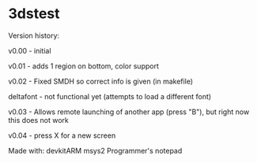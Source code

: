# 3dstest
Version history: 

v0.00 - initial

v0.01 - adds 1 region on bottom, color support

v0.02 - Fixed SMDH so correct info is given (in makefile)

deltafont - not functional yet (attempts to load a different font)

v0.03 - Allows remote launching of another app (press "B"), but right now this does not work

v0.04 - press X for a new screen

Made with:
devkitARM
msys2
Programmer's notepad
